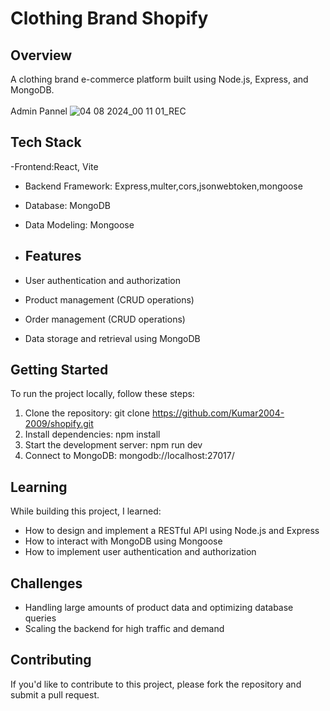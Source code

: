 # Clothing Brand Shopify
## Overview
A clothing brand e-commerce platform built using Node.js, Express, and MongoDB.</br>
</br>
Admin Pannel
![04 08 2024_00 11 01_REC](https://github.com/user-attachments/assets/624f4eda-5b71-4ab5-98af-3679273d89ef)

## Tech Stack
 -Frontend:React, Vite
- Backend Framework: Express,multer,cors,jsonwebtoken,mongoose
- Database: MongoDB
- Data Modeling: Mongoose

- ## Features
- User authentication and authorization
- Product management (CRUD operations)
- Order management (CRUD operations)
- Data storage and retrieval using MongoDB

## Getting Started

To run the project locally, follow these steps:
1. Clone the repository: git clone https://github.com/Kumar2004-2009/shopify.git
2. Install dependencies: npm install
3. Start the development server: npm run dev
4. Connect to MongoDB: mongodb://localhost:27017/

## Learning

While building this project, I learned:
- How to design and implement a RESTful API using Node.js and Express
- How to interact with MongoDB using Mongoose
- How to implement user authentication and authorization

## Challenges
- Handling large amounts of product data and optimizing database queries
- Scaling the backend for high traffic and demand

## Contributing
If you'd like to contribute to this project, please fork the repository and submit a pull request.
